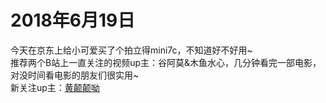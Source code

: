 # 2018年6月19日
今天在京东上给小可爱买了个拍立得mini7c，不知道好不好用~  
推荐两个B站上一直关注的视频up主：谷阿莫&木鱼水心，几分钟看完一部电影，对没时间看电影的朋友们很实用~  
新关注up主：[黄颠颠呦](https://space.bilibili.com/106867795/#/)

